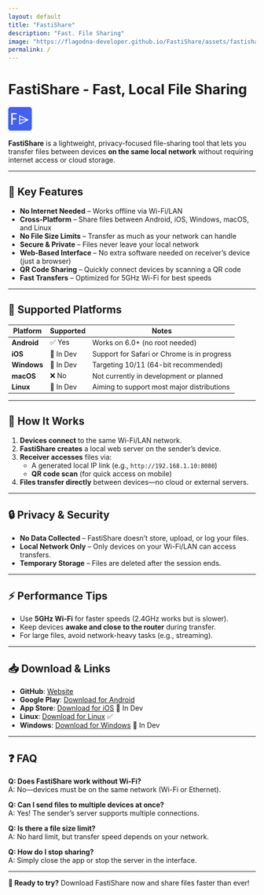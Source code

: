 ```yaml
---
layout: default
title: "FastiShare"
description: "Fast. File Sharing"
image: "https://flagodna-developer.github.io/FastiShare/assets/fastishare-preview.png"
permalink: /
---
```


# FastiShare - Fast, Local File Sharing

![FastiShare Logo](https://raw.githubusercontent.com/Flagodna-Developer/FastiShare/refs/heads/main/fastishare.png) 

**FastiShare** is a lightweight, privacy-focused file-sharing tool that lets you transfer files between devices **on the same local network** without requiring internet access or cloud storage.

---

## 🌟 Key Features
- **No Internet Needed** – Works offline via Wi-Fi/LAN  
- **Cross-Platform** – Share files between Android, iOS, Windows, macOS, and Linux  
- **No File Size Limits** – Transfer as much as your network can handle  
- **Secure & Private** – Files never leave your local network  
- **Web-Based Interface** – No extra software needed on receiver’s device (just a browser)  
- **QR Code Sharing** – Quickly connect devices by scanning a QR code  
- **Fast Transfers** – Optimized for 5GHz Wi-Fi for best speeds  

---

## 📱 Supported Platforms

| Platform    | Supported | Notes                                       |
| ----------- | --------- | ------------------------------------------- |
| **Android** | ✅ Yes     | Works on 6.0+ (no root needed)              |
| **iOS**     | 🚧 In Dev | Support for Safari or Chrome is in progress |
| **Windows** | 🚧 In Dev | Targeting 10/11 (64-bit recommended)        |
| **macOS**   | ❌ No      | Not currently in development or planned     |
| **Linux**   | 🚧 In Dev | Aiming to support most major distributions  |


---

## 🚀 How It Works
1. **Devices connect** to the same Wi-Fi/LAN network.  
2. **FastiShare creates** a local web server on the sender’s device.  
3. **Receiver accesses** files via:  
   - A generated local IP link (e.g., `http://192.168.1.10:8080`)  
   - **QR code scan** (for quick access on mobile)  
4. **Files transfer directly** between devices—no cloud or external servers.  

---

## 🔒 Privacy & Security
- **No Data Collected** – FastiShare doesn’t store, upload, or log your files.  
- **Local Network Only** – Only devices on your Wi-Fi/LAN can access transfers.  
- **Temporary Storage** – Files are deleted after the session ends.  

---

## ⚡ Performance Tips
- Use **5GHz Wi-Fi** for faster speeds (2.4GHz works but is slower).  
- Keep devices **awake and close to the router** during transfer.  
- For large files, avoid network-heavy tasks (e.g., streaming).  

---

## 📥 Download & Links
- **GitHub**: [Website](https://flagodna-developer.github.io/FastiShare/) 
- **Google Play**: [Download for Android](https://play.google.com/store/apps/details?id=com.flagodna.fastishare)  
- **App Store**: [Download for iOS](https://flagodna-developer.github.io/FastiShare/download/ios)  🚧 In Dev
- **Linux**: [Download for Linux](https://flagodna-developer.github.io/FastiShare/download/linux) ✅
- **Windows**: [Download for Windows](https://flagodna-developer.github.io/FastiShare/download/windows)  🚧 In Dev
 

---

## ❓ FAQ
**Q: Does FastiShare work without Wi-Fi?**  
A: No—devices must be on the same network (Wi-Fi or Ethernet).  

**Q: Can I send files to multiple devices at once?**  
A: Yes! The sender’s server supports multiple connections.  

**Q: Is there a file size limit?**  
A: No hard limit, but transfer speed depends on your network.  

**Q: How do I stop sharing?**  
A: Simply close the app or stop the server in the interface.  

---

**🚀 Ready to try?** Download FastiShare now and share files faster than ever!  

